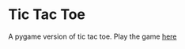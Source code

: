 # Tic Tac Toe 

A pygame version of tic tac toe. Play the game [here](https://replit.com/@sttteephen/TicTacToe#.replit)